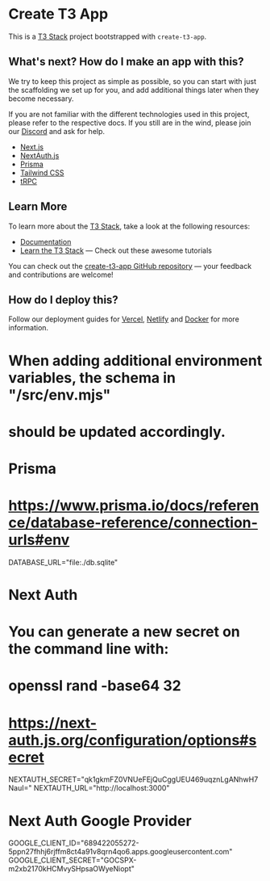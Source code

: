 # Create T3 App

This is a [T3 Stack](https://create.t3.gg/) project bootstrapped with `create-t3-app`.

## What's next? How do I make an app with this?

We try to keep this project as simple as possible, so you can start with just the scaffolding we set up for you, and add additional things later when they become necessary.

If you are not familiar with the different technologies used in this project, please refer to the respective docs. If you still are in the wind, please join our [Discord](https://t3.gg/discord) and ask for help.

- [Next.js](https://nextjs.org)
- [NextAuth.js](https://next-auth.js.org)
- [Prisma](https://prisma.io)
- [Tailwind CSS](https://tailwindcss.com)
- [tRPC](https://trpc.io)

## Learn More

To learn more about the [T3 Stack](https://create.t3.gg/), take a look at the following resources:

- [Documentation](https://create.t3.gg/)
- [Learn the T3 Stack](https://create.t3.gg/en/faq#what-learning-resources-are-currently-available) — Check out these awesome tutorials

You can check out the [create-t3-app GitHub repository](https://github.com/t3-oss/create-t3-app) — your feedback and contributions are welcome!

## How do I deploy this?

Follow our deployment guides for [Vercel](https://create.t3.gg/en/deployment/vercel), [Netlify](https://create.t3.gg/en/deployment/netlify) and [Docker](https://create.t3.gg/en/deployment/docker) for more information.

# When adding additional environment variables, the schema in "/src/env.mjs"

# should be updated accordingly.

# Prisma

# https://www.prisma.io/docs/reference/database-reference/connection-urls#env

DATABASE_URL="file:./db.sqlite"

# Next Auth

# You can generate a new secret on the command line with:

# openssl rand -base64 32

# https://next-auth.js.org/configuration/options#secret

NEXTAUTH_SECRET="qk1gkmFZ0VNUeFEjQuCggUEU469uqznLgANhwH7NauI="
NEXTAUTH_URL="http://localhost:3000"

# Next Auth Google Provider

GOOGLE_CLIENT_ID="689422055272-5ppn27fhhj6rjffm8ct4a91v8qrn4qo6.apps.googleusercontent.com"
GOOGLE_CLIENT_SECRET="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"
